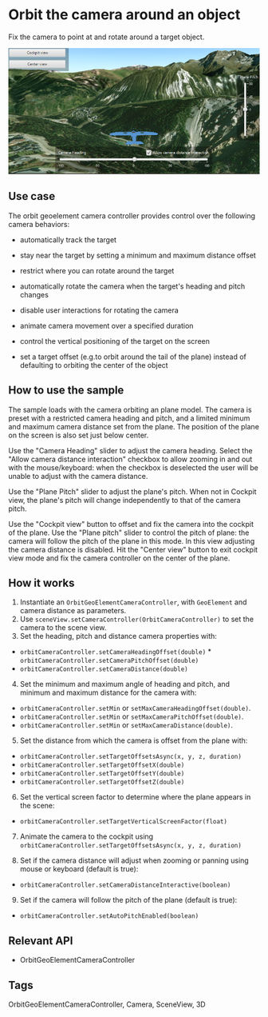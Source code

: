 # Orbit the camera around an object

Fix the camera to point at and rotate around a target object.

![](OrbitTheCameraAroundAnObject.png)

## Use case

The orbit geoelement camera controller provides control over the following camera behaviors:

*   automatically track the target

*   stay near the target by setting a minimum and maximum distance offset

*   restrict where you can rotate around the target

*   automatically rotate the camera when the target's heading and pitch changes

*   disable user interactions for rotating the camera

*   animate camera movement over a specified duration

*   control the vertical positioning of the target on the screen

*   set a target offset (e.g.to orbit around the tail of the plane) instead of defaulting to orbiting the center of the object

## How to use the sample

The sample loads with the camera orbiting an plane model. The camera is preset with a restricted camera heading and pitch, and a limited minimum and maximum camera distance set from the plane. The position of the plane on the screen is also set just below center.

Use the "Camera Heading" slider to adjust the camera heading. Select the "Allow camera distance interaction" checkbox to allow zooming in and out with the mouse/keyboard: when the checkbox is deselected the user will be unable to adjust with the camera distance. 

Use the "Plane Pitch" slider to adjust the plane's pitch. When not in Cockpit view, the plane's pitch will change independently to that of the camera pitch.

Use the "Cockpit view" button to offset and fix the camera into the cockpit of the plane. Use the "Plane pitch" slider to control the pitch of plane: the camera will follow the pitch of the plane in this mode.  In this view adjusting the camera distance is disabled. Hit the "Center view" button to exit cockpit view mode and fix the camera controller on the center of the plane.         

## How it works

1.  Instantiate an `OrbitGeoElementCameraController`, with `GeoElement` and camera distance as parameters.
2.  Use `sceneView.setCameraController(OrbitCameraController)` to set the camera to the scene view. 
3.  Set the heading, pitch and distance camera properties with:
  
*   `orbitCameraController.setCameraHeadingOffset(double)` *   `orbitCameraController.setCameraPitchOffset(double)` 
*   `orbitCameraController.setCameraDistance(double)`
4.  Set the minimum and maximum angle of heading and pitch, and minimum and maximum distance for the camera with:
  
*   `orbitCameraController.setMin` or `setMaxCameraHeadingOffset(double)`.
*   `orbitCameraController.setMin` or `setMaxCameraPitchOffset(double)`.
*   `orbitCameraController.setMin` or `setMaxCameraDistance(double)`.
5.  Set the distance from which the camera is offset from the plane with:
  
*   `orbitCameraController.setTargetOffsetsAsync(x, y, z, duration)`
*   `orbitCameraController.setTargetOffsetX(double)`
*   `orbitCameraController.setTargetOffsetY(double)`
*   `orbitCameraController.setTargetOffsetZ(double)`
6.  Set the vertical screen factor to determine where the plane appears in the scene:
  
*   `orbitCameraController.setTargetVerticalScreenFactor(float)`

7.  Animate the camera to the cockpit using `orbitCameraController.setTargetOffsetsAsync(x, y, z, duration)`

8.  Set if the camera distance will adjust when zooming or panning using mouse or keyboard (default is true):
  
*   `orbitCameraController.setCameraDistanceInteractive(boolean)`
9.  Set if the camera will follow the pitch of the plane (default is true):
  
*   `orbitCameraController.setAutoPitchEnabled(boolean)`
  

## Relevant API

*   OrbitGeoElementCameraController

## Tags

OrbitGeoElementCameraController, Camera, SceneView, 3D

